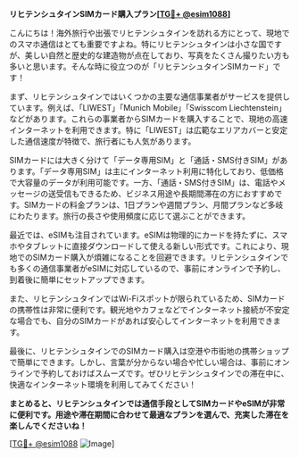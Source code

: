 **リヒテンシュタインSIMカード購入プラン[[TG💪+ @esim1088](https://t.me/s/esim1088)]**

こんにちは！海外旅行や出張でリヒテンシュタインを訪れる方にとって、現地でのスマホ通信はとても重要ですよね。特にリヒテンシュタインは小さな国ですが、美しい自然と歴史的な建造物が点在しており、写真をたくさん撮りたい方も多いと思います。そんな時に役立つのが「リヒテンシュタインSIMカード」です！

まず、リヒテンシュタインではいくつかの主要な通信事業者がサービスを提供しています。例えば、「LIWEST」「Munich Mobile」「Swisscom Liechtenstein」などがあります。これらの事業者からSIMカードを購入することで、現地の高速インターネットを利用できます。特に「LIWEST」は広範なエリアカバーと安定した通信速度が特徴で、旅行者にも人気があります。

SIMカードには大きく分けて「データ専用SIM」と「通話・SMS付きSIM」があります。「データ専用SIM」は主にインターネット利用に特化しており、低価格で大容量のデータが利用可能です。一方、「通話・SMS付きSIM」は、電話やメッセージの送受信もできるため、ビジネス用途や長期間滞在の方におすすめです。SIMカードの料金プランは、1日プランや週間プラン、月間プランなど多岐にわたります。旅行の長さや使用頻度に応じて選ぶことができます。

最近では、eSIMも注目されています。eSIMは物理的にカードを持たずに、スマホやタブレットに直接ダウンロードして使える新しい形式です。これにより、現地でのSIMカード購入が煩雑になることを回避できます。リヒテンシュタインでも多くの通信事業者がeSIMに対応しているので、事前にオンラインで予約し、到着後に簡単にセットアップできます。

また、リヒテンシュタインではWi-Fiスポットが限られているため、SIMカードの携帯性は非常に便利です。観光地やカフェなどでインターネット接続が不安定な場合でも、自分のSIMカードがあれば安心してインターネットを利用できます。

最後に、リヒテンシュタインでのSIMカード購入は空港や市街地の携帯ショップで簡単にできます。しかし、言葉が分からない場合や忙しい場合は、事前にオンラインで予約しておけばスムーズです。ぜひリヒテンシュタインでの滞在中に、快適なインターネット環境を利用してみてください！

**まとめると、リヒテンシュタインでは通信手段としてSIMカードやeSIMが非常に便利です。用途や滞在期間に合わせて最適なプランを選んで、充実した滞在を楽しんでくださいね！**

[[TG💪+ @esim1088](https://t.me/s/esim1088) ![Image](https://i.postimg.cc/Y0z9fWf4/image.png)]